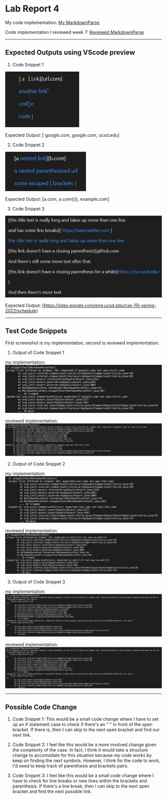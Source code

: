 # Lab Report 4

My code implementation: [My MarkdownParse](https://github.com/soph-song/markdown-parser)

Code implementation I reviewed week 7: [Reviewed MarkdownParse](https://github.com/mrreganwang/markdown-parser)

---
## Expected Outputs using VScode preview
1. Code Snippet 1 

![image](.\images\snippet1EO.png)

Expected Output: [`google.com, google.com, ucsd.edu]

2. Code Snippet 2

![image](.\images\snippet2EO.png)

Expected Output: [a.com, a.com(()), example.com]

3. Code Snippet 3

![image](.\images\snippet3EO.png)

Expected Output: [https://sites.google.com/eng.ucsd.edu/cse-15l-spring-2022/schedule]

---
## Test Code Snippets
First screenshot is my implementation, second is reviewed implementation.
1. Output of Code Snippet 1 

my implementation:
![image](.\images\output1.png)

reviewed implementation:
![image](.\images\Routput1.png)

2. Output of Code Snippet 2 

my implementation:
![image](.\images\output2.png)

reviewed implementation:
![image](.\images\Routput2.png)

3. Output of Code Snippet 3

my implementation:
![image](.\images\output3.png)

reviewed implementation:
![image](.\images\Routput3.png)

---

## Possible Code Change

1. Code Snippet 1:
This would be a small code change where I have to set up an if statement case to check if there's an "`" in front of the open bracket. If there is, then I can skip to the next open bracket and find our next link.

2. Code Snippet 2:
I feel like this would be a more involved change given the complexity of the case. In fact, I think it would take a structure change to accomodate for this situation because my code works by keep on finding the next symbols. However, I think for the code to work, I'd need to keep track of parenthesis and brackets pairs.

3. Code Snippet 3:
I feel like this would be a small code change where I have to check for line breaks or new lines within the brackets and parenthesis. If there's a line break, then I can skip to the next open bracket and find the next possible link.